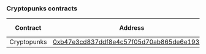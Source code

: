 ### Cryptopunks contracts

| Contract    | Address                                                                                                            | Chain ID |
| ----------- | ------------------------------------------------------------------------------------------------------------------ | -------- |
| Cryptopunks | [0xb47e3cd837ddf8e4c57f05d70ab865de6e193bbb](https://www.onceupon.gg/0xb47e3cd837ddf8e4c57f05d70ab865de6e193bbb:1) | 1        |
